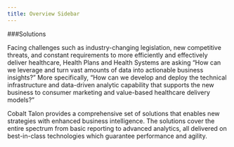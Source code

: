 ```yaml
---
title: Overview Sidebar
---
```


###Solutions

Facing challenges such as industry-changing legislation, new competitive threats, and constant requirements to more efficiently and effectively deliver healthcare, Health Plans and Health Systems are asking “How can we leverage and turn vast amounts of data into actionable business insights?” More specifically, “How can we develop and deploy the technical infrastructure and data-driven analytic capability that supports the new business to consumer marketing and value-based healthcare delivery models?”

Cobalt Talon provides a comprehensive set of solutions that enables new strategies with enhanced business intelligence. The solutions cover the entire spectrum from basic reporting to advanced analytics, all delivered on best-in-class technologies which guarantee performance and agility.